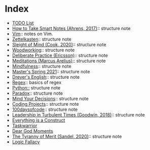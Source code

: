 # Index
 
+ [TODO List](../todo.md)
+ [How to Take Smart Notes (Ahrens, 2017)](202012111940.md):: structure note
+ [Vim](202012121047.md):: notes on Vim.
+ [Zettelkasten](202012141801.md):: structure note
+ [Sleight of Mind (Cook, 2020)](202012271118.md):: structure note
+ [Woodworking](202012272128.md):: structure note
+ [Deliberate Practice (Ericsson)](202101101242.md):: structure note
+ [Meditations (Marcus Arelius)](202101131017.md):: structure note
+ [Mindfulness](202101240942.md):: structure note
+ [Master's Spring 2021](202101241616.md):: structure note
+ [Dreyer's English](202102091604.md):: structure note
+ [Regex](202103121245.md):: basics of regex
+ [Python::](202104050949.md) structure note
+ [Paradox](202105052137.md):: structure note
+ [Mind Your Decisions](202105052140.md):: structure note
+ [Coding Projects](202105101842.md):: structure note
+ [100daysofcode](202105251457.md):: structure note
+ [Leadership in Turbulent Times (Goodwin, 2018)](202106131041.md):: structure note
+ [Everything is a Construct](202106240003.md)
+ [Taskwarrior](202107251111.md)
+ [Dear God Moments](202112022103.md)
+ [The Tyranny of Merit (Sandel, 2020)](202112201241.md):: structure note
+ [Logic Fallacy](202112231434.md)
